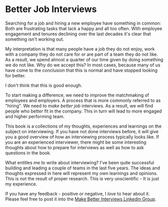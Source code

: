 # Better Job Interviews

Searching for a job and hiring a new employee have something in common: Both are frustrating tasks that lack a happy and all too often. With employee engagement and tenures declining over the last decades it's clear that something isn't working out. 

My interpretation is that many people have a job they do not enjoy, work with a company they do not care for or are part of a team they do not like. As a result, we spend almost a quarter of our time given by doing something we do not like. Why do we accept this? In most cases, because many of us have come to the conclusion that this is normal and have stopped looking for better. 

I don't think that this is good enough. 

To start making a difference, we need to improve the matchmaking of employees and employers. A process that is more commonly referred to as "hiring". We need to _make better job_ interviews. As a result, we will find people who better fit in the company. This in turn will lead to more engaged and higher performing team. 

This book is a collections of my thoughts, experiences and learnings on the subject on interviewing. If you have not done interviews before, it will give you a good overview of how an interviewing process typically looks like. If you are an experienced interviewer, there might be some interesting thoughts about how to prepare for interviews as well as how to ask questions in the book.  

What entitles me to write about interviewing? I've been quite successful building and leading a couple of teams in the last five years. The ideas and thoughts expressed in here will represent my own learnings and opinions. This is not the result of proper research. This is very unscientific - It is just my experience. 

If you have any feedback - positive or negative, I _love_ to hear about it. Please feel free to post it into the [Make Better Interviews Linkedin Group](https://www.linkedin.com/groups/8718539/). 